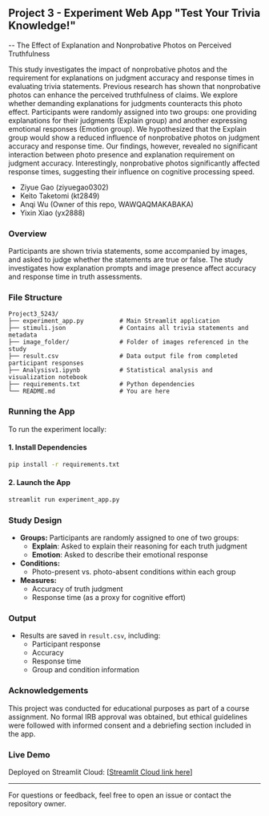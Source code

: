 ## Project 3 - Experiment Web App "Test Your Trivia Knowledge!" <br>

-- The Effect of Explanation and Nonprobative Photos on Perceived Truthfulness

This study investigates the impact of nonprobative photos and the requirement for explanations on judgment accuracy and response times in evaluating trivia statements. Previous research has shown that nonprobative photos can enhance the perceived truthfulness of claims. We explore whether demanding explanations for judgments counteracts this photo effect. Participants were randomly assigned into two groups: one providing explanations for their judgments (Explain group) and another expressing emotional responses (Emotion group). We hypothesized that the Explain group would show a reduced influence of nonprobative photos on judgment accuracy and response time. Our findings, however, revealed no significant interaction between photo presence and explanation requirement on judgment accuracy. Interestingly, nonprobative photos significantly affected response times, suggesting their influence on cognitive processing speed.

- Ziyue Gao (ziyuegao0302)  
- Keito Taketomi (kt2849)  
- Anqi Wu (Owner of this repo, WAWQAQMAKABAKA)  
- Yixin Xiao (yx2888)  

### Overview
Participants are shown trivia statements, some accompanied by images, and asked to judge whether the statements are true or false. The study investigates how explanation prompts and image presence affect accuracy and response time in truth assessments.

### File Structure

```
Project3_5243/
├── experiment_app.py          # Main Streamlit application
├── stimuli.json               # Contains all trivia statements and metadata
├── image_folder/              # Folder of images referenced in the study
├── result.csv                 # Data output file from completed participant responses
├── Analysisv1.ipynb           # Statistical analysis and visualization notebook
├── requirements.txt           # Python dependencies
└── README.md                  # You are here
```

### Running the App
To run the experiment locally:

#### 1. Install Dependencies
```bash
pip install -r requirements.txt
```

#### 2. Launch the App
```bash
streamlit run experiment_app.py
```

### Study Design
- **Groups:** Participants are randomly assigned to one of two groups:
  - **Explain**: Asked to explain their reasoning for each truth judgment
  - **Emotion**: Asked to describe their emotional response
- **Conditions:**
  - Photo-present vs. photo-absent conditions within each group
- **Measures:**
  - Accuracy of truth judgment
  - Response time (as a proxy for cognitive effort)

### Output
- Results are saved in `result.csv`, including:
  - Participant response
  - Accuracy
  - Response time
  - Group and condition information

### Acknowledgements
This project was conducted for educational purposes as part of a course assignment. No formal IRB approval was obtained, but ethical guidelines were followed with informed consent and a debriefing section included in the app.

### Live Demo
Deployed on Streamlit Cloud: [[Streamlit Cloud link here](https://project35243-6yvhmwmldeqrn63pytqunj.streamlit.app/)]

---

For questions or feedback, feel free to open an issue or contact the repository owner.

